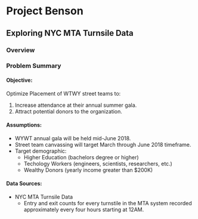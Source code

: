 # Project Benson
## Exploring NYC MTA Turnsile Data

### Overview

### Problem Summary
#### Objective:
Optimize Placement of WTWY street teams to:
1. Increase attendance at their annual summer gala.
2. Attract potential donors to the organization.

#### Assumptions:
* WYWT annual gala will be held mid-June 2018.
* Street team canvassing will target March through June 2018 timeframe.
* Target demographic:
    * Higher Education (bachelors degree or higher)
    * Techology Workers (engineers, scientists, researchers, etc.)
    * Wealthy Donors (yearly income greater than $200K)

#### Data Sources:
* NYC MTA Turnsile Data
    * Entry and exit counts for every turnstile in the MTA system recorded approximately every four hours starting at 12AM.
 

